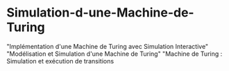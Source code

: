 # Simulation-d-une-Machine-de-Turing
"Implémentation d'une Machine de Turing avec Simulation Interactive" "Modélisation et Simulation d'une Machine de Turing" "Machine de Turing : Simulation et exécution de transitions
